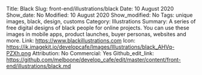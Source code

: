 Title: Black
Slug: front-end/illustrations/black
Date: 10 August 2020
Show_date: No
Modified: 10 August 2020
Show_modified: No
Tags: unique images, black, design, customs
Category: Illustrations
Summary: A series of free digital designs of black people for online projects. You can use these images in mobile apps, product launches, buyer personas, websites and more.
Link: https://www.blackillustrations.com
Icon: https://ik.imagekit.io/developcafe/Images/Illustrations/black_AHVq-PZXh.png
Attribution: No
Commercial: Yes
Github_edit_link: https://github.com/melboone/develop_cafe/edit/master/content/front-end/illustrations/black.md